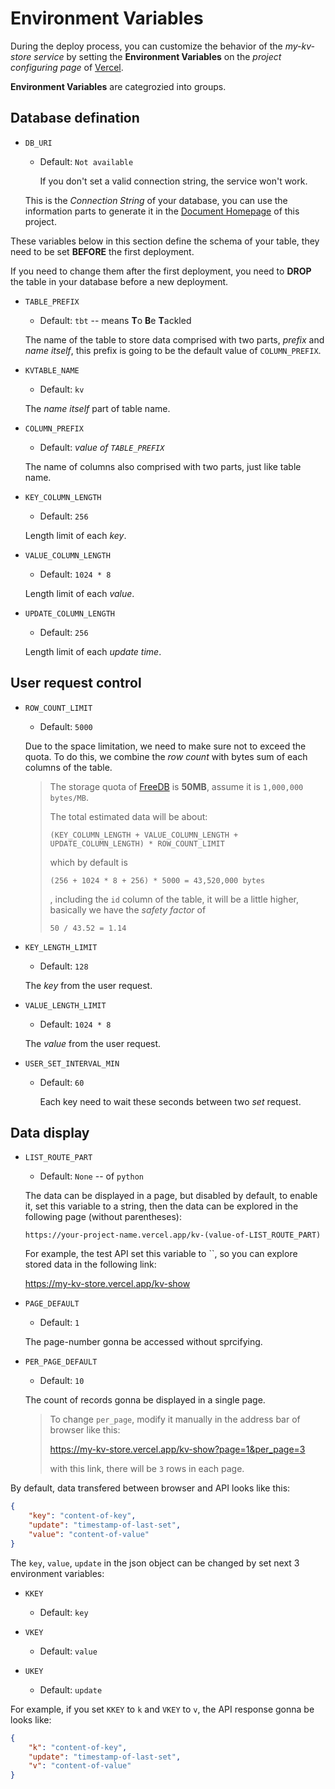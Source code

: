 # Environment Variables

During the deploy process, you can customize the behavior of the *my-kv-store service* by setting the **Environment Variables** on the *project configuring page* of [Vercel](https://vercel.com/).

**Environment Variables** are categrozied into groups.

## Database defination

- `DB_URI`

  - Default: `Not available`

    If you don't set a valid connection string, the service won't work.

  This is the *Connection String* of your database, you can use the information parts to generate it in the [Document Homepage](https://windsting.github.io/my-kv-store) of this project.

These variables below in this section define the schema of your table, they need to be set **BEFORE** the first deployment.

If you need to change them after the first deployment, you need to **DROP** the table in your database before a new deployment.

- `TABLE_PREFIX`

  - Default: `tbt` -- means **T**o **B**e **T**ackled

  The name of the table to store data comprised with two parts, *prefix* and *name itself*, this prefix is going to be the default value of `COLUMN_PREFIX`.

- `KVTABLE_NAME`

  - Default: `kv`

  The *name itself* part of table name.

- `COLUMN_PREFIX`

  - Default: *value of `TABLE_PREFIX`*

  The name of columns also comprised with two parts, just like table name.

- `KEY_COLUMN_LENGTH`

  - Default: `256`

  Length limit of each *key*.

- `VALUE_COLUMN_LENGTH`

  - Default: `1024 * 8`

  Length limit of each *value*.

- `UPDATE_COLUMN_LENGTH`

  - Default: `256`

  Length limit of each *update time*.

## User request control

- `ROW_COUNT_LIMIT`

  - Default: `5000`

  Due to the space limitation, we need to make sure not to exceed the quota. To do this, we combine the *row count* with bytes sum of each columns of the table.

  > The storage quota of [FreeDB](https://freedb.tech) is **50MB**, assume it is `1,000,000 bytes/MB`.
  >
  > The total estimated data will be about:
  >
  > `(KEY_COLUMN_LENGTH + VALUE_COLUMN_LENGTH + UPDATE_COLUMN_LENGTH) * ROW_COUNT_LIMIT`
  >
  > which by default is
  >
  > `(256 + 1024 * 8 + 256) * 5000 = 43,520,000 bytes`
  >
  > , including the `id` column of the table, it will be a little higher, basically we have the *safety factor* of
  >
  > `50 / 43.52 = 1.14`

- `KEY_LENGTH_LIMIT`

  - Default: `128`

  The *key* from the user request.

- `VALUE_LENGTH_LIMIT`

  - Default: `1024 * 8`

  The *value* from the user request.

- `USER_SET_INTERVAL_MIN`

  - Default: `60`

    Each key need to wait these seconds between two *set* request.

## Data display

- `LIST_ROUTE_PART`

  - Default: `None` -- of `python`

  The data can be displayed in a page, but disabled by default, to enable it, set this variable to a string, then the data can be explored in the following page (without parentheses):

  `https://your-project-name.vercel.app/kv-(value-of-LIST_ROUTE_PART)`

  For example, the test API set this variable to ``, so you can explore stored data in the following link:

  <https://my-kv-store.vercel.app/kv-show>

- `PAGE_DEFAULT`

  - Default: `1`

  The page-number gonna be accessed without sprcifying.

- `PER_PAGE_DEFAULT`

  - Default: `10`

  The count of records gonna be displayed in a single page.

  > To change `per_page`, modify it manually in the address bar of browser like this:
  >
  > <https://my-kv-store.vercel.app/kv-show?page=1&per_page=3>
  >
  > with this link, there will be `3` rows in each page.

By default, data transfered between browser and API looks like this:

```json
{
    "key": "content-of-key",
    "update": "timestamp-of-last-set",
    "value": "content-of-value"
}
```

The `key`, `value`, `update` in the json object can be changed by set next 3 environment variables:

- `KKEY`

  - Default: `key`

- `VKEY`

  - Default: `value`

- `UKEY`

  - Default: `update`

For example, if you set `KKEY` to `k` and `VKEY` to `v`, the API response gonna be looks like:

```json
{
    "k": "content-of-key",
    "update": "timestamp-of-last-set",
    "v": "content-of-value"
}
```

